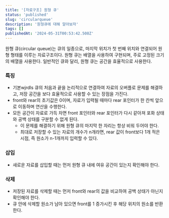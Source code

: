 ```yaml
---
title: '[자료구조] 원형 큐'
status: 'published'
slug: 'circularqueue'
description: '원형큐에 대해 알아보자'
tags: []
publishedAt: '2024-05-31T00:53:42.508Z'
---
```

원형 큐(circular queue)는 큐의 일종으로, 마지막 위치가 첫 번째 위치와 연결되어 원형 형태를 이루는 자료구조이다. 원형 큐는 배열을 사용하여 구현되며, 주로 고정된 크기의 배열을 사용한다. 일반적인 큐와 달리, 원형 큐는 공간을 효율적으로 사용한다.

### 특징
- 기본wjrdls 큐의 처음과 끝을 논리적으로 연결하여 자료의 오버플로 문제를 해결하고, 저장 공간을 보다 효율적으로 사용할 수 있는 장점을 가진다.
- front와 rear의 초기값은 0이며, 자료가 입력될 때마다 rear 포인터가 한 칸씩 앞으로 이동하며 연산을 수행한다.
- 모든 공간이 자료로 가득 차면 front 포인터와 rear 포인터가 다시 같아져 포화 상태와 공백 상태를 구분할 수 없게 된다.
  - 이 문제를 해결하기 위해 원형 큐의 마지막 한 자리는 항상 비워 두어야 한다.
  - 최대로 저장할 수 있는 자료의 개수가 n개라면, rear 값이 front보다 1개 적은 시점, 즉 원소가 n-1개까지 입력할 수 있다.

### 삽입
- 새로운 자료를 삽입할 때는 먼저 원형 큐 내에 여유 공간이 있는지 확인해야 한다.

### 삭제
- 저장된 자료를 삭제할 때는 먼저 front와 rear의 값을 비교하여 공백 상태가 아닌지 확인해야 한다.
- 큐 안에 삭제할 원소가 남아 있으면 front를 1 증가시킨 후 해당 위치의 원소를 반환한다.
